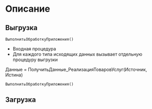 # Описание

## Выгрузка

`ВыполнитьОбработкуПриложения()`

- Входная процедура
- Для каждого типа исходящих данных вызывает отдельную процедуру выгрузки

Данные = ПолучитьДанные_РеализацияТоваровУслуг(Источник, Истина)

`ВыполнитьОбработкуПриложения()`

## Загрузка
